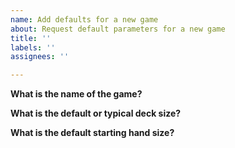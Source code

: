 ```yaml
---
name: Add defaults for a new game
about: Request default parameters for a new game
title: ''
labels: ''
assignees: ''

---
```


**What is the name of the game?**

**What is the default or typical deck size?**

**What is the default starting hand size?**
